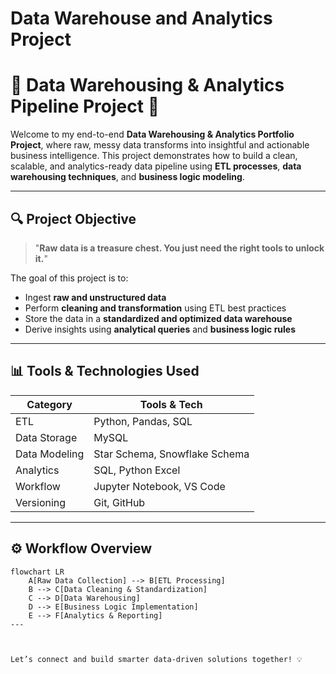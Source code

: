 # Data Warehouse and Analytics Project

# 🧠 Data Warehousing & Analytics Pipeline Project 🚀

Welcome to my end-to-end **Data Warehousing & Analytics Portfolio Project**, where raw, messy data transforms into insightful and actionable business intelligence. This project demonstrates how to build a clean, scalable, and analytics-ready data pipeline using **ETL processes**, **data warehousing techniques**, and **business logic modeling**.

---

## 🔍 Project Objective

> "**Raw data is a treasure chest. You just need the right tools to unlock it.**"

The goal of this project is to:
- Ingest **raw and unstructured data**
- Perform **cleaning and transformation** using ETL best practices
- Store the data in a **standardized and optimized data warehouse**
- Derive insights using **analytical queries** and **business logic rules**

---

## 📊 Tools & Technologies Used

| Category        | Tools & Tech                                           |
|----------------|--------------------------------------------------------|
| ETL            | Python, Pandas, SQL                                    |
| Data Storage   |  MySQL
| Data Modeling  | Star Schema, Snowflake Schema                          |
| Analytics      | SQL, Python Excel              |
| Workflow       | Jupyter Notebook, VS Code                  |
| Versioning     | Git, GitHub                                            |

---

## ⚙️ Workflow Overview

```mermaid
flowchart LR
    A[Raw Data Collection] --> B[ETL Processing]
    B --> C[Data Cleaning & Standardization]
    C --> D[Data Warehousing]
    D --> E[Business Logic Implementation]
    E --> F[Analytics & Reporting]
---



Let’s connect and build smarter data-driven solutions together! 💡

